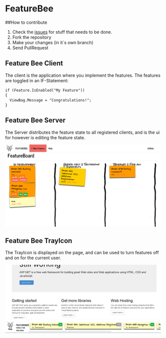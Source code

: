 FeatureBee
==========

##How to contribute

1. Check the [issues](https://github.com/AutoScout24/FeatureBee/issues) for stuff that needs to be done.
2. Fork the repository
3. Make your changes (in it´s own branch)
4. Send PullRequest

## Feature Bee Client

The client is the application where you implement the features. The features are toggled in an IF-Statement:

    if (Feature.IsEnabled("My Feature"))
    {
      ViewBag.Message = "Congratulations!";
    }


## Feature Bee Server 

The Server distributes the feature state to all registered clients, and is the ui for however is editing the feature state.

![Feature Bee Server](https://github.com/AutoScout24/FeatureBee/raw/master/documentation/images/Feature%20Bee%20-%20Server.png)

## Feature Bee TrayIcon

The TrayIcon is displayed on the page, and can be used to turn features off and on for the current user.

![Feature Bee Tray](https://github.com/AutoScout24/FeatureBee/raw/master/documentation/images/Feature%20Bee%20-%20Tray%20Icon.png)


